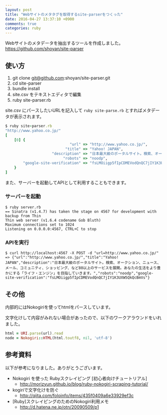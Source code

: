 ```yaml
---
layout: post
title: "Webサイトのメタタグを取得するsite-parserをつくった"
date: 2016-04-27 13:37:10 +0900
comments: true
categories: ruby
---
```


Webサイトのメタデータを抽出するツールを作成しました。  
https://github.com/shoyan/site-parser

## 使い方

1. git clone git@github.com:shoyan/site-parser.git
1. cd site-parser
1. bundle install
1. site.csv をテキストエディタで編集
1. ruby site-parser.rb

site.csv にパースしたいURLを記入して `ruby site-parse.rb` とすればメタデータが表示されます。


```ruby
$ ruby site-parser.rb
"http://www.yahoo.co.jp/"
[
    [0] {
                             "url" => "http://www.yahoo.co.jp/",
                           "title" => "Yahoo! JAPAN",
                     "description" => "日本最大級のポータルサイト。検索、オークション、ニュース、メール、コミュニティ、ショッピング、など80以上のサービスを展開。あなたの生活をより豊かにする「ライフ・エンジ ン」を目指していきます。",
                          "robots" => "noodp",
        "google-site-verification" => "fsLMOiigp5fIpCDMEVodQnQC7jIY1K3UXW5QkQcBmVs"
    }
]

```

また、サーバーを起動してAPIとして利用することもできます。

### サーバーを起動


```
$ ruby server.rb
== Sinatra (v1.4.7) has taken the stage on 4567 for development with backup from Thin
Thin web server (v1.6.4 codename Gob Bluth)
Maximum connections set to 1024
Listening on 0.0.0.0:4567, CTRL+C to stop

```

### APIを実行


```
$ curl http://localhost:4567 -X POST -d "url=http://www.yahoo.co.jp/"
=> {"url":"http://www.yahoo.co.jp/","title":"Yahoo! JAPAN","description":"日本最大級のポータルサイト。検索、オークション、ニュース、メール、コミュニティ、ショッピング、など80以上のサービスを展開。あなたの生活をより豊かにする「ライフ・エンジン」を目指していきます。","robots":"noodp","google-site-verification":"fsLMOiigp5fIpCDMEVodQnQC7jIY1K3UXW5QkQcBmVs"}

```

## その他

内部的にはNokogiriを使ってhtmlをパースしています。

文字化けして内容がみれない場合があったので、以下のワークアラウンドをいれました。


```ruby
html = URI.parse(url).read
node = Nokogiri::HTML(html.toutf8, nil, 'utf-8')

```

## 参考資料

以下が参考になりました。ありがとうございます。

- Nokogiri を使った Rubyスクレイピング [初心者向けチュートリアル]
  - http://morizyun.github.io/blog/ruby-nokogiri-scraping-tutorial/
- kogiriで文字化けを防ぐ
  - http://qiita.com/foloinfo/items/435f0409a6e33929ef3c
- [Ruby]スクレイピングのためのNokogiri利用メモ
  - http://d.hatena.ne.jp/otn/20090509/p1
